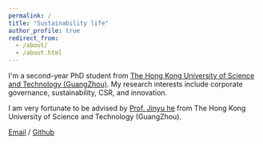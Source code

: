 ```yaml
---
permalink: /
title: "Sustainability life"
author_profile: true
redirect_from: 
  - /about/
  - /about.html
---
```


I'm a second-year PhD student from [The Hong Kong University of Science and Technology (GuangZhou)]([https://eecs.pku.edu.cn/https://www.hkust-gz.edu.cn/]). My research interests include corporate governance, sustainability, CSR, and innovation.

I am very fortunate to be advised by [Prof. Jinyu he]([https://facultyprofiles.hkust-gz.edu.cn/faculty-personal-page?id=148]) from The Hong Kong University of Science and Technology (GuangZhou).

[Email](mailto:yzhang354@connect.hkust-gz.edu.cn) / [Github](KATHZHANG1999.github.io) 
